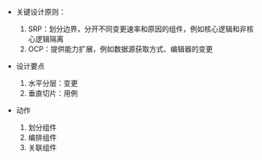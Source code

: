 - 关键设计原则：
  1. SRP：划分边界，分开不同变更速率和原因的组件，例如核心逻辑和非核心逻辑隔离
  2. OCP：提供能力扩展，例如数据源获取方式、编辑器的变更


- 设计要点
  1. 水平分层：变更
  2. 垂直切片：用例


- 动作
  1. 划分组件
  2. 编排组件
  3. 关联组件